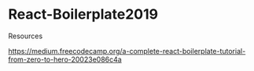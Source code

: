 # React-Boilerplate2019

Resources

https://medium.freecodecamp.org/a-complete-react-boilerplate-tutorial-from-zero-to-hero-20023e086c4a